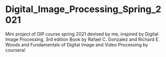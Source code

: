 # Digital_Image_Processing_Spring_2021
Mini project of DIP course spring 2021 devised by me, inspired by Digital Image Processing, 3rd edition
Book by Rafael C. Gonzalez and Richard E. Woods and Fundamentals of Digital Image and Video Processing by coursera!


